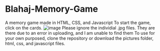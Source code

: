# Blahaj-Memory-Game
A memory game made in HTML, CSS, and Javascript
To start the game, click on the cards.
![image](https://github.com/user-attachments/assets/d3ace38c-44c2-46ea-a766-84455090c3a0)
Please ignore the individial .jpg files. They are there due to an error in uploading, and I am unable to find them
To use for your own purposed, clone the repository or download the pictures folder, html, css, and javascript files.
